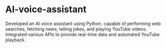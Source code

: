 # AI-voice-assistant
Developed an AI voice assistant using Python, capable of performing web searches, fetching news, telling jokes, and playing YouTube videos. Integrated various APIs to provide real-time data and automated YouTube playback.
